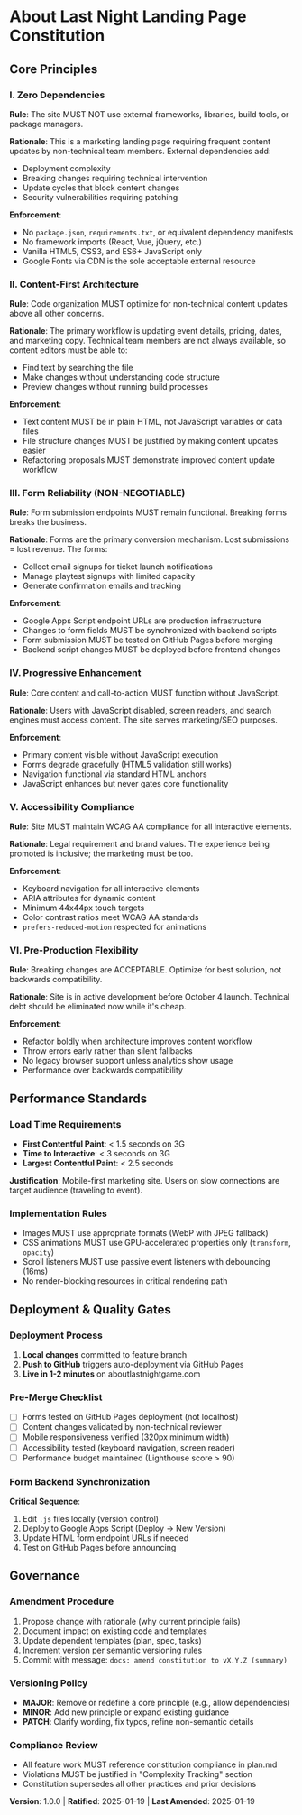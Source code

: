 <!--
Sync Impact Report:
- Version: NEW → 1.0.0
- Type: MINOR (initial constitution creation)
- Modified principles: N/A (new document)
- Added sections: All sections (initial creation)
- Removed sections: None

Template Status:
✅ plan-template.md - Constitution Check section ready for validation
✅ spec-template.md - Requirements alignment verified
✅ tasks-template.md - Task categorization aligned with principles
⚠️  No command templates found - skipped validation

Follow-up TODOs: None
-->

# About Last Night Landing Page Constitution

## Core Principles

### I. Zero Dependencies

**Rule**: The site MUST NOT use external frameworks, libraries, build tools, or package managers.

**Rationale**: This is a marketing landing page requiring frequent content updates by non-technical team members. External dependencies add:
- Deployment complexity
- Breaking changes requiring technical intervention
- Update cycles that block content changes
- Security vulnerabilities requiring patching

**Enforcement**:
- No `package.json`, `requirements.txt`, or equivalent dependency manifests
- No framework imports (React, Vue, jQuery, etc.)
- Vanilla HTML5, CSS3, and ES6+ JavaScript only
- Google Fonts via CDN is the sole acceptable external resource

### II. Content-First Architecture

**Rule**: Code organization MUST optimize for non-technical content updates above all other concerns.

**Rationale**: The primary workflow is updating event details, pricing, dates, and marketing copy. Technical team members are not always available, so content editors must be able to:
- Find text by searching the file
- Make changes without understanding code structure
- Preview changes without running build processes

**Enforcement**:
- Text content MUST be in plain HTML, not JavaScript variables or data files
- File structure changes MUST be justified by making content updates easier
- Refactoring proposals MUST demonstrate improved content update workflow

### III. Form Reliability (NON-NEGOTIABLE)

**Rule**: Form submission endpoints MUST remain functional. Breaking forms breaks the business.

**Rationale**: Forms are the primary conversion mechanism. Lost submissions = lost revenue. The forms:
- Collect email signups for ticket launch notifications
- Manage playtest signups with limited capacity
- Generate confirmation emails and tracking

**Enforcement**:
- Google Apps Script endpoint URLs are production infrastructure
- Changes to form fields MUST be synchronized with backend scripts
- Form submission MUST be tested on GitHub Pages before merging
- Backend script changes MUST be deployed before frontend changes

### IV. Progressive Enhancement

**Rule**: Core content and call-to-action MUST function without JavaScript.

**Rationale**: Users with JavaScript disabled, screen readers, and search engines must access content. The site serves marketing/SEO purposes.

**Enforcement**:
- Primary content visible without JavaScript execution
- Forms degrade gracefully (HTML5 validation still works)
- Navigation functional via standard HTML anchors
- JavaScript enhances but never gates core functionality

### V. Accessibility Compliance

**Rule**: Site MUST maintain WCAG AA compliance for all interactive elements.

**Rationale**: Legal requirement and brand values. The experience being promoted is inclusive; the marketing must be too.

**Enforcement**:
- Keyboard navigation for all interactive elements
- ARIA attributes for dynamic content
- Minimum 44x44px touch targets
- Color contrast ratios meet WCAG AA standards
- `prefers-reduced-motion` respected for animations

### VI. Pre-Production Flexibility

**Rule**: Breaking changes are ACCEPTABLE. Optimize for best solution, not backwards compatibility.

**Rationale**: Site is in active development before October 4 launch. Technical debt should be eliminated now while it's cheap.

**Enforcement**:
- Refactor boldly when architecture improves content workflow
- Throw errors early rather than silent fallbacks
- No legacy browser support unless analytics show usage
- Performance over backwards compatibility

## Performance Standards

### Load Time Requirements

- **First Contentful Paint**: < 1.5 seconds on 3G
- **Time to Interactive**: < 3 seconds on 3G
- **Largest Contentful Paint**: < 2.5 seconds

**Justification**: Mobile-first marketing site. Users on slow connections are target audience (traveling to event).

### Implementation Rules

- Images MUST use appropriate formats (WebP with JPEG fallback)
- CSS animations MUST use GPU-accelerated properties only (`transform`, `opacity`)
- Scroll listeners MUST use passive event listeners with debouncing (16ms)
- No render-blocking resources in critical rendering path

## Deployment & Quality Gates

### Deployment Process

1. **Local changes** committed to feature branch
2. **Push to GitHub** triggers auto-deployment via GitHub Pages
3. **Live in 1-2 minutes** on aboutlastnightgame.com

### Pre-Merge Checklist

- [ ] Forms tested on GitHub Pages deployment (not localhost)
- [ ] Content changes validated by non-technical reviewer
- [ ] Mobile responsiveness verified (320px minimum width)
- [ ] Accessibility tested (keyboard navigation, screen reader)
- [ ] Performance budget maintained (Lighthouse score > 90)

### Form Backend Synchronization

**Critical Sequence**:
1. Edit `.js` files locally (version control)
2. Deploy to Google Apps Script (Deploy → New Version)
3. Update HTML form endpoint URLs if needed
4. Test on GitHub Pages before announcing

## Governance

### Amendment Procedure

1. Propose change with rationale (why current principle fails)
2. Document impact on existing code and templates
3. Update dependent templates (plan, spec, tasks)
4. Increment version per semantic versioning rules
5. Commit with message: `docs: amend constitution to vX.Y.Z (summary)`

### Versioning Policy

- **MAJOR**: Remove or redefine a core principle (e.g., allow dependencies)
- **MINOR**: Add new principle or expand existing guidance
- **PATCH**: Clarify wording, fix typos, refine non-semantic details

### Compliance Review

- All feature work MUST reference constitution compliance in plan.md
- Violations MUST be justified in "Complexity Tracking" section
- Constitution supersedes all other practices and prior decisions

**Version**: 1.0.0 | **Ratified**: 2025-01-19 | **Last Amended**: 2025-01-19
